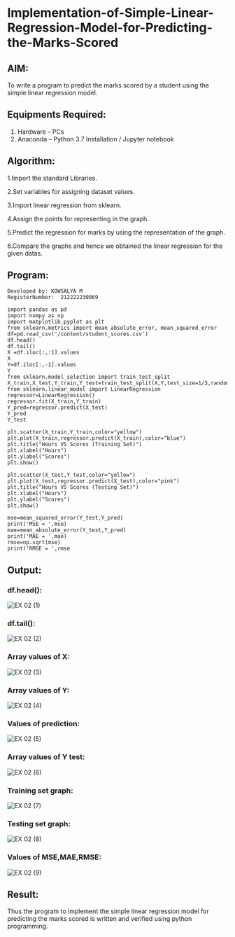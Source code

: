 # Implementation-of-Simple-Linear-Regression-Model-for-Predicting-the-Marks-Scored

## AIM:
To write a program to predict the marks scored by a student using the simple linear regression model.

## Equipments Required:
1. Hardware – PCs
2. Anaconda – Python 3.7 Installation / Jupyter notebook

## Algorithm:
1.Import the standard Libraries.

2.Set variables for assigning dataset values.

3.Import linear regression from sklearn.

4.Assign the points for representing in the graph.

5.Predict the regression for marks by using the representation of the graph.

6.Compare the graphs and hence we obtained the linear regression for the given datas.

## Program:
```Program to implement the simple linear regression model for predicting the marks scored.
Developed by: KOWSALYA M
RegisterNumber:  212222230069

import pandas as pd
import numpy as np
import matplotlib.pyplot as plt
from sklearn.metrics import mean_absolute_error, mean_squared_error
df=pd.read_csv('/content/student_scores.csv')
df.head()
df.tail()
X =df.iloc[:,:1].values
X
Y=df.iloc[:,-1].values
Y
from sklearn.model_selection import train_test_split
X_train,X_test,Y_train,Y_test=train_test_split(X,Y,test_size=1/3,random_state=0)
from sklearn.linear_model import LinearRegression
regressor=LinearRegression()
regressor.fit(X_train,Y_train)
Y_pred=regressor.predict(X_test)
Y_pred
Y_test

plt.scatter(X_train,Y_train,color="yellow")
plt.plot(X_train,regressor.predict(X_train),color="blue")
plt.title("Hours VS Scores (Training Set)")
plt.xlabel("Hours")
plt.ylabel("Scores")
plt.show()

plt.scatter(X_test,Y_test,color="yellow")
plt.plot(X_test,regressor.predict(X_test),color="pink")
plt.title("Hours VS Scores (Testing Set)")
plt.xlabel("Hours")
plt.ylabel("Scores")
plt.show()

mse=mean_squared_error(Y_test,Y_pred)
print('MSE = ',mse)
mae=mean_absolute_error(Y_test,Y_pred)
print('MAE = ',mae)
rmse=np.sqrt(mse)
print('RMSE = ',rmse
```
## Output:
### df.head():
![EX 02 (1)](https://github.com/Kowsalyasathya/Implementation-of-Simple-Linear-Regression-Model-for-Predicting-the-Marks-Scored/assets/118671457/9c467cb5-90a8-49fc-bdb9-92d32d08ee5a)
### df.tail():
![EX 02 (2)](https://github.com/Kowsalyasathya/Implementation-of-Simple-Linear-Regression-Model-for-Predicting-the-Marks-Scored/assets/118671457/04e557ae-60ff-438f-bd49-f6429072a357)
### Array values of X:
![EX 02 (3)](https://github.com/Kowsalyasathya/Implementation-of-Simple-Linear-Regression-Model-for-Predicting-the-Marks-Scored/assets/118671457/48633c27-fd92-4e96-acd0-4edd51083c76)
### Array values of Y:
![EX 02 (4)](https://github.com/Kowsalyasathya/Implementation-of-Simple-Linear-Regression-Model-for-Predicting-the-Marks-Scored/assets/118671457/5980e9b9-4029-48b3-8bed-4227d5c23434)
### Values of prediction:
![EX 02 (5)](https://github.com/Kowsalyasathya/Implementation-of-Simple-Linear-Regression-Model-for-Predicting-the-Marks-Scored/assets/118671457/51d2232c-616a-4f3f-a30e-8e16deaa077f)
### Array values of Y test:
![EX 02 (6)](https://github.com/Kowsalyasathya/Implementation-of-Simple-Linear-Regression-Model-for-Predicting-the-Marks-Scored/assets/118671457/827370af-56b4-4e0f-b97a-d31be2112f5a)
### Training set graph:
![EX 02 (7)](https://github.com/Kowsalyasathya/Implementation-of-Simple-Linear-Regression-Model-for-Predicting-the-Marks-Scored/assets/118671457/54c869bd-b9bc-4e42-ab79-55a4f2137dc4)
### Testing set graph:
![EX 02 (8)](https://github.com/Kowsalyasathya/Implementation-of-Simple-Linear-Regression-Model-for-Predicting-the-Marks-Scored/assets/118671457/1a4cdbfa-99e8-449e-99e5-2b6aa337404c)
### Values of MSE,MAE,RMSE:
![EX 02 (9)](https://github.com/Kowsalyasathya/Implementation-of-Simple-Linear-Regression-Model-for-Predicting-the-Marks-Scored/assets/118671457/61e8a540-1c13-459e-b909-c1219b95453d)

## Result:

Thus the program to implement the simple linear regression model for predicting the marks scored is written and verified using python programming.
